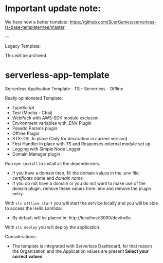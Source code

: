 # Important update note:

We have now a better template:
https://github.com/SuprGames/serverless-ts-base-template/tree/master

--

Legacy Template:

This will be archived.

# serverless-app-template
Serverless Application Template - TS - Serverless - Offline

Really opinionated Template:

* TypeScript
* Test (Mocha - Chai)
* WebPack with AWS-SDK module exclusion
* Environment variables with .ENV Plugin
* Pseudo Params plugin 
* Offline Plugin
* STS-DSL In place (Only for decoration in current version)
* First Handler in place with TS and Responses external module set up
* Logging with Simple Node Logger
* Domain Manager plugin


Run `npm install` to install all the dependencies.

* If you have a domain then, fill the domain values in the .env file: *certificate name* and *domain name*
* If you do not have a domain or you do not want to make use of the domain plugin, remove these values from .env and remove the plugin entry.

With `sls offline start` you will start the service locally and you will be able to access the Hello Lambda:
* By default will be placed in: http://localhost:3000/dev/hello

With `sls deploy` you will deploy the application.

Considerations:
* The template is integrated with Serverless Dashboard, for that reason the Organization and the Application values are present **Select your correct values**

